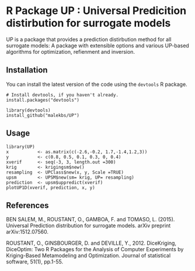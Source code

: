 # R Package UP : Universal Predicition distirbution for surrogate models
UP is a package that provides a prediction distirbution method for all surrogate models: A package with extensible options and various 
UP-based algorithms for optimization, refienment and inversion.


Installation
------------

You can install the latest version of the code using the `devtools` R package.

```{r}
# Install devtools, if you haven't already.
install.packages("devtools")

library(devtools)
install_github("malekbs/UP")
```

Usage
-----

```
library(UP)
x           <- as.matrix(c(-2.6,-0.2, 1.7,-1.4,1.2,3))
y           <- c(0.8, 0.5, 0.1, 0.3, 0, 0.4)
xverif      <- seq(-3, 3, length.out =300)
krig        <- krigingsm$new()
resampling  <- UPClass$new(x, y, Scale =TRUE) 
upsm        <- UPSM$new(sm= krig, UP= resampling) 
prediction  <- upsm$uppredict(xverif)
plotUP1D(xverif, prediction, x, y)
```


References
---------

BEN SALEM, M., ROUSTANT, O., GAMBOA, F. and TOMASO, L. (2015). Universal Prediction distribution for surrogate models. arXiv preprint arXiv:1512.07560.

ROUSTANT, O., GINSBOURGER, D. and DEVILLE, Y., 2012. DiceKriging, DiceOptim: Two R Packages for the Analysis of Computer Experiments by Kriging-Based Metamodeling and Optimization. Journal of statistical software, 51(1), pp.1-55.
